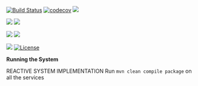 [![Build Status](https://travis-ci.org/stackroute/boeing-wave3-mashup.svg?branch=master)](https://travis-ci.org/stackroute/boeing-wave3-mashup)
[![codecov](https://codecov.io/gh/stackroute/boeing-wave3-mashup/branch/master/graph/badge.svg)](https://codecov.io/gh/stackroute/boeing-wave3-mashup)
![](https://img.shields.io/codecov/c/github/stackroute/boeing-wave3-mashup.svg?style=flat)

![](https://img.shields.io/snyk/vulnerabilities/github/stackroute/boeing-wave3-mashup.svg?style=popout)
![](https://img.shields.io/github/issues/stackroute/boeing-wave3-mashup.svg?style=popout)

![](https://img.shields.io/github/contributors/stackroute/boeing-wave3-mashup.svg?style=popout)
![](https://img.shields.io/github/last-commit/stackroute/boeing-wave3-mashup.svg?style=popout)

![](https://img.shields.io/github/repo-size/stackroute/boeing-wave3-mashup.svg?style=popout)
[![License](https://img.shields.io/badge/License-Apache%202.0-blue.svg)](https://opensource.org/licenses/Apache-2.0)

****Running the System****

REACTIVE SYSTEM IMPLEMENTATION
Run ```mvn clean compile package``` on all the services



